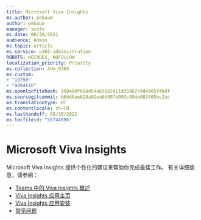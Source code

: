 ```yaml
---
title: Microsoft Viva Insights
ms.author: pebaum
author: pebaum
manager: scotv
ms.date: 08/30/2021
audience: Admin
ms.topic: article
ms.service: o365-administration
ROBOTS: NOINDEX, NOFOLLOW
localization_priority: Priority
ms.collection: Adm_O365
ms.custom:
- "13759"
- "9004616"
ms.openlocfilehash: 350a8dfb58d54a63082411d35967c9d4965f4bdf
ms.sourcegitcommit: b6dd6ae628a02ea6b997a993c49de083465bc2ac
ms.translationtype: HT
ms.contentlocale: zh-CN
ms.lasthandoff: 08/30/2021
ms.locfileid: "58744696"
---
```

# <a name="microsoft-viva-insights"></a>Microsoft Viva Insights

Microsoft Viva Insights 提供个性化的建议来帮助你完成最佳工作。 有关详细信息，请参阅：

- [Teams 中的 Viva Insights 概述](https://docs.microsoft.com/insights/viva-teams-app)
- [Viva Insights 应用主页](https://docs.microsoft.com/insights/viva-insights-home)
- [Viva Insights 应用安装](https://docs.microsoft.com/insights/viva-teams-app-install)
- [常见问题](https://docs.microsoft.com/insights/viva-teams-app-faq)

